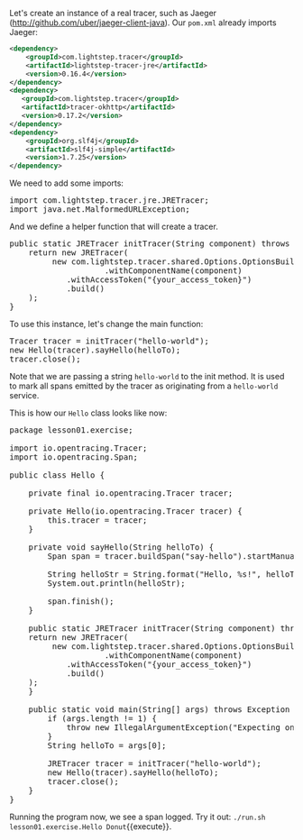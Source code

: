 Let's create an instance of a real tracer, such as Jaeger (http://github.com/uber/jaeger-client-java). Our `pom.xml` already imports Jaeger:

```xml
<dependency>
    <groupId>com.lightstep.tracer</groupId>
    <artifactId>lightstep-tracer-jre</artifactId>
    <version>0.16.4</version>
</dependency>
<dependency>
   <groupId>com.lightstep.tracer</groupId>
   <artifactId>tracer-okhttp</artifactId>
   <version>0.17.2</version>
</dependency>
<dependency>
    <groupId>org.slf4j</groupId>
    <artifactId>slf4j-simple</artifactId>
    <version>1.7.25</version>
</dependency>
```

We need to add some imports:

<pre class="file" data-target="clipboard">
import com.lightstep.tracer.jre.JRETracer;
import java.net.MalformedURLException;
</pre>

And we define a helper function that will create a tracer.

<pre class="file" data-target="clipboard">
public static JRETracer initTracer(String component) throws MalformedURLException {
	return new JRETracer(
		 new com.lightstep.tracer.shared.Options.OptionsBuilder()
                    .withComponentName(component)
		    .withAccessToken("{your_access_token}")
		    .build()
	);
}
</pre>

To use this instance, let's change the main function:

<pre class="file" data-target="clipboard">
Tracer tracer = initTracer("hello-world");
new Hello(tracer).sayHello(helloTo);
tracer.close();
</pre>

Note that we are passing a string `hello-world` to the init method. It is used to mark all spans emitted by the tracer as originating from a `hello-world` service.

This is how our `Hello` class looks like now:

<pre class="file" data-filename="java/src/main/java/lesson01/exercise/Hello.java" data-target="replace">package lesson01.exercise;

import io.opentracing.Tracer;
import io.opentracing.Span;

public class Hello {

    private final io.opentracing.Tracer tracer;

    private Hello(io.opentracing.Tracer tracer) {
        this.tracer = tracer;
    }

    private void sayHello(String helloTo) {
        Span span = tracer.buildSpan("say-hello").startManual();

        String helloStr = String.format("Hello, %s!", helloTo);
        System.out.println(helloStr);

        span.finish();
    }

    public static JRETracer initTracer(String component) throws MalformedURLException {
	return new JRETracer(
		 new com.lightstep.tracer.shared.Options.OptionsBuilder()
                    .withComponentName(component)
		    .withAccessToken("{your_access_token}")
		    .build()
	);
    }

    public static void main(String[] args) throws Exception {
        if (args.length != 1) {
            throw new IllegalArgumentException("Expecting one argument");
        }
        String helloTo = args[0];

        JRETracer tracer = initTracer("hello-world");
        new Hello(tracer).sayHello(helloTo);
        tracer.close();
    }
}</pre>

Running the program now, we see a span logged. Try it out: `./run.sh lesson01.exercise.Hello Donut`{{execute}}.

